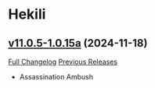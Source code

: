 # Hekili

## [v11.0.5-1.0.15a](https://github.com/Hekili/hekili/tree/v11.0.5-1.0.15a) (2024-11-18)
[Full Changelog](https://github.com/Hekili/hekili/compare/v11.0.5-1.0.15...v11.0.5-1.0.15a) [Previous Releases](https://github.com/Hekili/hekili/releases)

- Assassination Ambush  
